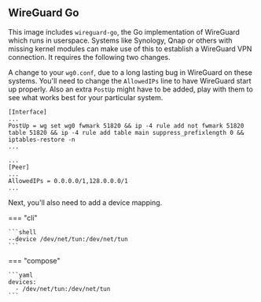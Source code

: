 ## WireGuard Go

This image includes `wireguard-go`, the Go implementation of WireGuard which runs in userspace. Systems like Synology, Qnap or others with missing kernel modules can make use of this to establish a WireGuard VPN connection. It requires the following two changes.

A change to your `wg0.conf`, due to a long lasting bug in WireGuard on these systems. You'll need to change the `AllowedIPs` line to have WireGuard start up properly. Also an extra `PostUp` might have to be added, play with them to see what works best for your particular system.

```text
[Interface]
...
PostUp = wg set wg0 fwmark 51820 && ip -4 rule add not fwmark 51820 table 51820 && ip -4 rule add table main suppress_prefixlength 0 && iptables-restore -n
...

...
[Peer]
...
AllowedIPs = 0.0.0.0/1,128.0.0.0/1
...
```

Next, you'll also need to add a device mapping.

=== "cli"

    ```shell
    --device /dev/net/tun:/dev/net/tun
    ```

=== "compose"

    ```yaml
    devices:
      - /dev/net/tun:/dev/net/tun
    ```
